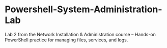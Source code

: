 # Powershell-System-Administration-Lab
Lab 2 from the Network Installation &amp; Administration course – Hands-on PowerShell practice for managing files, services, and logs.
